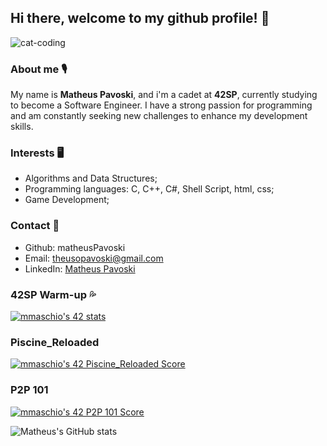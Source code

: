 ## Hi there, welcome to my github profile! :vulcan_salute:
![cat-coding](https://github.com/matheusPavoski/matheusPavoski/assets/54029562/c44538aa-1ebd-4cea-aa42-c7bf850d4edd)
### About me :studio_microphone:
My name is <strong>Matheus Pavoski</strong>, and i'm a cadet at <strong>42SP</strong>, currently studying to become a Software Engineer. I have a strong passion for programming and am constantly
seeking new challenges to enhance my development skills.
### Interests :desktop_computer:
- Algorithms and Data Structures;
- Programming languages: C, C++, C#, Shell Script, html, css;
- Game Development;
### Contact :calling:
- Github: matheusPavoski
- Email: theusopavoski@gmail.com
- LinkedIn: [Matheus Pavoski](https://www.linkedin.com/in/matheus-pavoski-a5601b190/)
### 42SP Warm-up :sweat_drops:
[![mmaschio's 42 stats](https://badge42.vercel.app/api/v2/clkblnlu7001608l83ar9hs4v/stats?cursusId=60&coalitionId=undefined)](https://github.com/JaeSeoKim/badge42)
### Piscine_Reloaded
[![mmaschio's 42 Piscine_Reloaded Score](https://badge42.vercel.app/api/v2/clkblnlu7001608l83ar9hs4v/project/3159549)](https://github.com/JaeSeoKim/badge42)
### P2P 101
[![mmaschio's 42 P2P 101 Score](https://badge42.vercel.app/api/v2/clkblnlu7001608l83ar9hs4v/project/3159789)](https://github.com/JaeSeoKim/badge42)


![Matheus's GitHub stats](https://github-readme-stats.vercel.app/api?username=matheusPavoski&theme=dark&show_icons=true)


